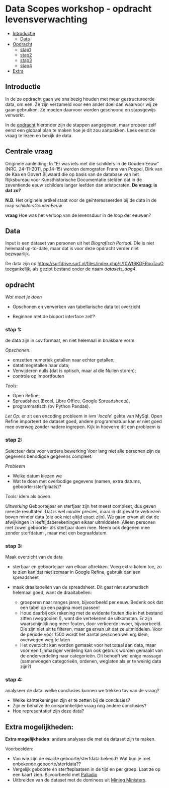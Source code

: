 # Data Scopes workshop - opdracht levensverwachting

+ [Introductie](#intro)
    + [Data](#data)
+ [Opdracht](#opdracht)
	+ [stap1](#stap1)
	+ [stap2](#stap2)
	+ [stap3](#stap3)
	+ [stap4](#stap4)
+ [Extra](#extra)


<a href="intro"></a>
## Introductie

In de ze opdracht gaan we ons bezig houden met meer gestructureerde data, om een. Ze zijn verzameld voor een ander doel dan waarvoor wij ze gaan gebruiken. Ze moeten daarvoor worden geschoond en stapsgewijs verwerkt.

In de <a href="#opdracht">opdracht</a> hieronder zijn de stappen aangegeven, maar probeer zelf eerst een globaal plan te maken hoe je dit zou aanpakken. Lees eerst de vraag te lezen en bekijk de data.


## Centrale vraag
Originele aanleiding: In “Er was iets met die schilders in de Gouden Eeuw” (NRC, 24-11-2011, pp.14-15) werden demografen Frans van Poppel, Dirk van de Kaa en Govert Bijwaard die op basis van de database van het Rijksbureau voor Kunsthistorische Documentatie stelden dat in de zeventiende eeuw schilders langer leefden dan aristocraten. **De vraag: is dat zo?**

__N.B.__ Het originele artikel staat voor de geïnteresseerden bij de data in de map _schildersGoudenEeuw_

**vraag**
Hoe was het verloop van de levensduur in de loop der eeuwen?


## Data
Input is een dataset van personen uit het _Biografisch Portaal_. DIe is niet helemaal up-to-date, maar dat is voor deze opdracht verder niet bezwaarlijk.

De data zijn op <a href="https://surfdrive.surf.nl/files/index.php/s/f0Wf6KGFRooTauO">https://surfdrive.surf.nl/files/index.php/s/f0Wf6KGFRooTauO</a> toegankelijk, als gezipt bestand onder de naam *datasets_dag4*.

<a href="#opdracht"></a>
## opdracht
_Wat moet je doen_
- Opschonen en verwerken van tabellarische data tot overzicht

- Beginnen met de bioport interface zelf?

<a href="#stap1"></a>
### stap 1:
de data zijn in csv formaat, en niet helemaal in bruikbare vorm

_Opschonen:_
+ omzetten numeriek getallen naar echter getallen;
+ datatimegetallen naar data;
+ Verwijderen nulls (dat is optisch, maar al die Nullen storen);
+ controle op importfouten

_Tools:_
+ Open Refine,
+ Spreadsheet (Excel, Libre Office, Google Spreadsheets),
+ programmatisch (bv Python Pandas).

*Let Op:* er zit een encoding probleem in ivm '_locale_' gekte van MySql. Open Refine importeert de dataset goed, andere programmatuur kan er niet goed mee overweg zonder nadere ingrepen. Kijk in hoeverre dit een probleem is

<a href="#stap2"></a>
### stap 2:
Selecteer data voor verdere bewerking
Voor lang niet alle personen zijn de gegevens benodigde gegevens compleet.

_Probleem_
+ Welke datum kiezen we
+ Wat te doen met overbodige gegevens (namen, extra datums,  geboorte-/sterfplaats)?

_Tools:_ idem als boven.

_Uitwerking_
Geboortejaar en sterfjaar zijn het meest compleet, dus geven meeste resultaten. Dat is wel minder precies, maar in dit geval te verkiezen boven minder data (die ook niet altijd exact zijn). We gaan ervan uit dat de afwijkingen in leeftijdsberekeningen elkaar uitmiddelen. Alleen personen met zowel geboorte- als sterfjaar doen mee. Neem ook degenen mee zonder sterfdatum , maar met een begraafdatum.

<a href="#stap3"></a>
### stap 3:
Maak overzicht van de data

+ sterfjaar en geboortejaar van elkaar aftrekken. Voeg extra kolom toe, zo te zien kan dat niet zomaar in Google Refine, gebruik dan een spreadsheet

+ maak draaitabellen van de spreadsheet. Dit gaat niet automatisch helemaal goed, want de draaitabellen:
  + groeperen naar ranges jaren, bijvoorbeeld per eeuw. Bedenk ook dat een tabel op een pagina moet passen!
  + Houd daarbij ook rekening met de evidente fouten die in het bestand zitten (weggooien !), want die vertekenen de uitkomsten. Er zijn waarschijnlijk nog meer fouten, door verkeerde invoer, bijvoorbeeld. Die zijn niet uit te filteren, maar ga ervan uit dat ze uitmiddelen. Voor de periode vóór 1500 wordt het aantal personen wel erg klein, overwegen weg te laten
  + Het overzicht kan worden gemaakt voor het totaal aan data, maar voor een fijnmaziger verdeling kan ook gebruik worden gemaakt van de onderverdeling naar categorieën. Dit behoeft wel enige massage (samenvoegen categorieën, ordenen, weglaten als er te weinig data zijn?)

<a href="#stap4"></a>
### stap 4:
analyseer de data:
welke conclusies kunnen we trekken tav van de vraag?

+ Welke kanttekeningen zijn er te zetten bij de conclusies?
+ Zijn er behalve de oorspronkelijke vraag nog andere conclusies?
+ Hoe representatief zijn deze data?


<a href="#extra"></a>
## Extra mogelijkheden:

**Extra mogelijkheden**: andere analyses die met de dataset zijn te maken.

Voorbeelden:
- Van wie zijn de exacte geboorte/sterfdata bekend? Wat kun je met onbekende geboorte/sterfdata??
- Vergelijk geboorte en sterfteplaatsen in de tijd en per groep. Laat ze op een kaart zien. Bijvoorbeeld met [Palladio](http://hdlab.stanford.edu/palladio-app)
- Uitbreiden van de dataset met de dominees uit [Mining Ministers](https://github.com/cltl/Mining-Ministers ).
